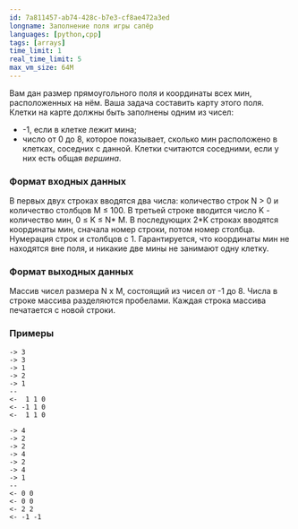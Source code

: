 ```yaml
---
id: 7a811457-ab74-428c-b7e3-cf8ae472a3ed
longname: Заполнение поля игры сапёр
languages: [python,cpp]
tags: [arrays]
time_limit: 1
real_time_limit: 5
max_vm_size: 64M
---
```



Вам дан размер прямоугольного поля и координаты всех мин, расположенных на нём.
Ваша задача составить карту этого поля. Клетки на карте должны быть заполнены одним из чисел: 
- -1, если в клетке лежит мина;
- число от 0 до 8, которое показывает, сколько мин расположено в клетках, соседних с данной. Клетки считаются соседними, если у них есть общая _вершина_.

### Формат входных данных

В первых двух строках вводятся два числа: количество строк N &gt; 0 и количество столбцов M &le; 100.
В третьей строке вводится число K - количество мин, 0 &le; K &le; N\* M.
В последующих 2\*K строках вводятся координаты мин, сначала номер строки, потом номер столбца. Нумерация строк и столбцов с 1. Гарантируется, что координаты мин не находятся вне поля, и никакие две мины не занимают одну клетку. 

### Формат выходных данных

Массив чисел размера N x M, состоящий из чисел от -1 до 8. Числа в строке массива разделяются пробелами. Каждая строка массива печатается с новой строки.

### Примеры

```
-> 3
-> 3
-> 1
-> 2
-> 1
--
<-  1 1 0
<- -1 1 0
<-  1 1 0
```

```
-> 4
-> 2
-> 2
-> 4
-> 2
-> 4
-> 1
--
<- 0 0
<- 0 0
<- 2 2
<- -1 -1
```
